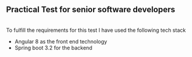 <h2>Practical Test for senior software developers</h2><br/>
To fulfill the requirements for this test I have used the following tech stack
<ul>
  <li>Angular 8 as the front end technology</li>
  <li>Spring boot 3.2 for the backend</li>
</ul>

